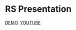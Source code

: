 # RS Presentation

[DEMO](https://competent-morse-be433a.netlify.app/#/7).
[YOUTUBE](https://www.youtube.com/watch?v=g6L5mw17Uhk&feature=youtu.be&ab_channel=VitaliKantysh)